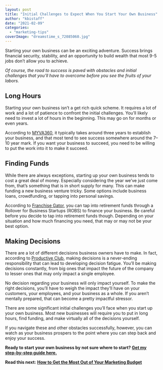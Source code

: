 ```yaml
---
layout: post
title: "Initial Challenges to Expect When You Start Your Own Business"
author: "kbistaff"
date: "2021-02-09"
categories: 
  - "marketing-tips"
coverImage: "dreamstime_s_72085060.jpg"
---
```


Starting your own business can be an exciting adventure. Success brings financial security, stability, and an opportunity to build wealth that most 9-5 jobs don’t allow you to achieve.

_Of course, the road to success is paved with obstacles and initial challenges that you’ll have to overcome before you see the fruits of your labors._

## **Long Hours**

Starting your own business isn’t a get rich quick scheme. It requires a lot of work and a lot of patience to confront the initial challenges. You’ll likely need to invest a lot of hours in the beginning. This may go on for months or even years.

According to [MYVA360](https://myva360.com/), it typically takes around three years to establish your business, and that most tend to see success somewhere around the 7–10 year mark. If you want your business to succeed, you need to be willing to put the work into it to make it succeed.

## **Finding Funds**

While there are always exceptions, starting up your own business tends to cost a great deal of money. Especially considering the year we’ve just come from, that’s something that is in short supply for many. This can make funding a new business venture tricky. Some options include business loans, crowdfunding, or tapping into personal savings.

According to [Franchise Gator](https://www.franchisegator.com/), you can tap into retirement funds through a Rollover for Business Startups (ROBS) to finance your business. Be careful before you decide to tap into retirement funds though. Depending on your situation and how much financing you need, that may or may not be your best option.

## **Making Decisions**

There are a lot of different decisions business owners have to make. In fact, according to [Productive Club](https://productiveclub.com/), making decisions is a never-ending responsibility that can lead to developing decision fatigue. You’ll be making decisions constantly, from big ones that impact the future of the company to lesser ones that may only impact a single employee.

No decision regarding your business will only impact yourself. To make the right decisions, you’ll have to weigh the impact they’ll have on your customers, your employees, and your business as a whole. If you aren’t mentally prepared, that can become a pretty impactful stressor.

There are some significant initial challenges you’ll face when you start up your own business. Most new businesses will require you to put in long hours, find funding, and make virtually all of the decisions yourself.

If you navigate these and other obstacles successfully, however, you can watch as your business prospers to the point where you can step back and enjoy your success.

**Ready to start your own business by not sure where to start? [Get my step-by-step guide here.](https://go.katebagoy.com/ebook)** 

**Read this next:** [**How to Get the Most Out of Your Marketing Budget**](https://katebagoy.com/how-to-get-the-most-out-of-your-marketing-budget/)
